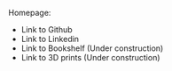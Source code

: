 Homepage:
* Link to Github
* Link to Linkedin
* Link to Bookshelf (Under construction)
* Link to 3D prints (Under construction)
